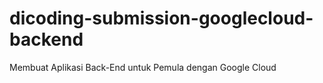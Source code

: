 # dicoding-submission-googlecloud-backend
Membuat Aplikasi Back-End untuk Pemula dengan Google Cloud
